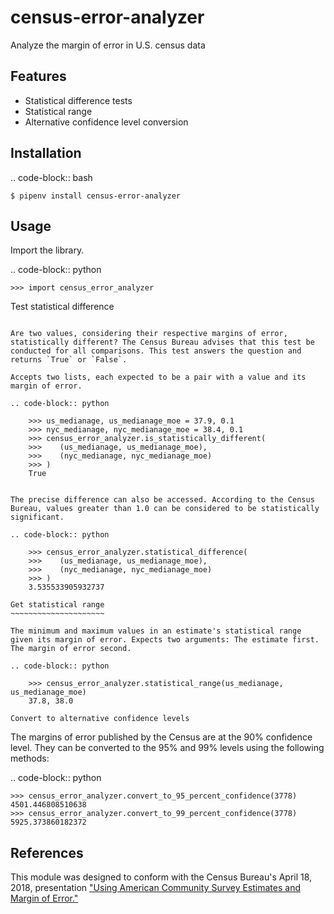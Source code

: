 census-error-analyzer
=====================

Analyze the margin of error in U.S. census data

Features
--------

* Statistical difference tests
* Statistical range
* Alternative confidence level conversion

Installation
------------

.. code-block:: bash

    $ pipenv install census-error-analyzer


Usage
-----

Import the library.

.. code-block:: python

    >>> import census_error_analyzer

Test statistical difference
~~~~~~~~~~~~~~~~~~~~~~~~~~~

Are two values, considering their respective margins of error, statistically different? The Census Bureau advises that this test be conducted for all comparisons. This test answers the question and returns `True` or `False`.

Accepts two lists, each expected to be a pair with a value and its margin of error.

.. code-block:: python

    >>> us_medianage, us_medianage_moe = 37.9, 0.1
    >>> nyc_medianage, nyc_medianage_moe = 38.4, 0.1
    >>> census_error_analyzer.is_statistically_different(
    >>>    (us_medianage, us_medianage_moe),
    >>>    (nyc_medianage, nyc_medianage_moe)
    >>> )
    True


The precise difference can also be accessed. According to the Census Bureau, values greater than 1.0 can be considered to be statistically significant.

.. code-block:: python

    >>> census_error_analyzer.statistical_difference(
    >>>    (us_medianage, us_medianage_moe),
    >>>    (nyc_medianage, nyc_medianage_moe)
    >>> )
    3.535533905932737

Get statistical range
~~~~~~~~~~~~~~~~~~~~~

The minimum and maximum values in an estimate's statistical range given its margin of error. Expects two arguments: The estimate first. The margin of error second.

.. code-block:: python

    >>> census_error_analyzer.statistical_range(us_medianage, us_medianage_moe)
    37.8, 38.0

Convert to alternative confidence levels
~~~~~~~~~~~~~~~~~~~~~~~~~~~~~~~~~~~~~~~~

The margins of error published by the Census are at the 90% confidence level. They can be converted to the 95% and 99% levels using the following methods:

.. code-block:: python

    >>> census_error_analyzer.convert_to_95_percent_confidence(3778)
    4501.446808510638
    >>> census_error_analyzer.convert_to_99_percent_confidence(3778)
    5925.373860182372

References
----------

This module was designed to conform with the Census Bureau's April 18, 2018, presentation ["Using American Community Survey Estimates and Margin of Error."](https://www.documentcloud.org/documents/6162551-20180418-MOE.html)
